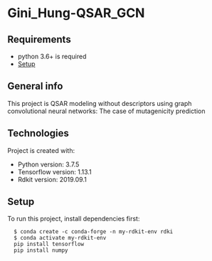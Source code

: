# Gini_Hung-QSAR_GCN
## Requirements
* python 3.6+ is required
* [Setup](#setup) 

## General info
This project is QSAR modeling without descriptors using graph convolutional neural networks:
The case of mutagenicity prediction
	
## Technologies
Project is created with:
* Python version: 3.7.5
* Tensorflow version: 1.13.1
* Rdkit version: 2019.09.1
	
## Setup
To run this project, install dependencies first:

```
  $ conda create -c conda-forge -n my-rdkit-env rdki
  $ conda activate my-rdkit-env
  pip install tensorflow
  pip install numpy
